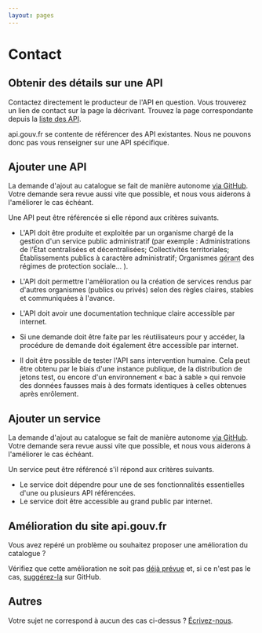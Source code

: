 ```yaml
---
layout: pages
---
```

# Contact

## Obtenir des détails sur une API

Contactez directement le producteur de l'API en question. Vous trouverez un lien de contact sur la page la décrivant. Trouvez la page correspondante depuis la [liste des API](/apis).

api.gouv.fr se contente de référencer des API existantes. Nous ne pouvons donc pas vous renseigner sur une API spécifique.

## Ajouter une API

La demande d'ajout au catalogue se fait de manière autonome [via GitHub](https://github.com/betagouv/api.gouv.fr/blob/master/CONTRIBUTING.md). Votre demande sera revue aussi vite que possible, et nous vous aiderons à l'améliorer le cas échéant.

Une API peut être référencée si elle répond aux critères suivants.

 - L'API doit être produite et exploitée par un organisme chargé de la gestion d'un service public administratif (par exemple : Administrations de l’État centralisées et décentralisées; Collectivités territoriales; Établissements publics à caractère administratif; Organismes <abbr title="Relevant du code de la sécurité sociale et du code rural ou mentionnés aux articles L. 223-16 et L.351-21 du code du travail">gérant</abbr> des régimes de protection sociale… ).

 - L'API doit permettre l'amélioration ou la création de services rendus par d'autres organismes (publics ou privés) selon des règles claires, stables et communiquées à l'avance.

 - L'API doit avoir une documentation technique claire accessible par internet.

 - Si une demande doit être faite par les réutilisateurs pour y accéder, la procédure de demande doit également être accessible par internet.

 - Il doit être possible de tester l'API sans intervention humaine. Cela peut être obtenu par le biais d'une instance publique, de la distribution de jetons test, ou encore d'un environnement « bac à sable » qui renvoie des données fausses mais à des formats identiques à celles obtenues après enrôlement.

## Ajouter un service

La demande d'ajout au catalogue se fait de manière autonome [via GitHub](https://github.com/betagouv/api.gouv.fr/blob/master/CONTRIBUTING.md). Votre demande sera revue aussi vite que possible, et nous vous aiderons à l'améliorer le cas échéant.

Un service peut être référencé s'il répond aux critères suivants.

 - Le service doit dépendre pour une de ses fonctionnalités essentielles d'une ou plusieurs API référencées.
 - Le service doit être accessible au grand public par internet.

## Amélioration du site api.gouv.fr

Vous avez repéré un problème ou souhaitez proposer une amélioration du catalogue ?

Vérifiez que cette amélioration ne soit pas [déjà prévue](https://github.com/betagouv/api.gouv.fr/issues) et, si ce n'est pas le cas, [suggérez-la](https://github.com/betagouv/api.gouv.fr/issues/new) sur GitHub.

## Autres

Votre sujet ne correspond à aucun des cas ci-dessus ? [Écrivez-nous](mailto:contact@api.gouv.fr?subject=Autre+sujet).
